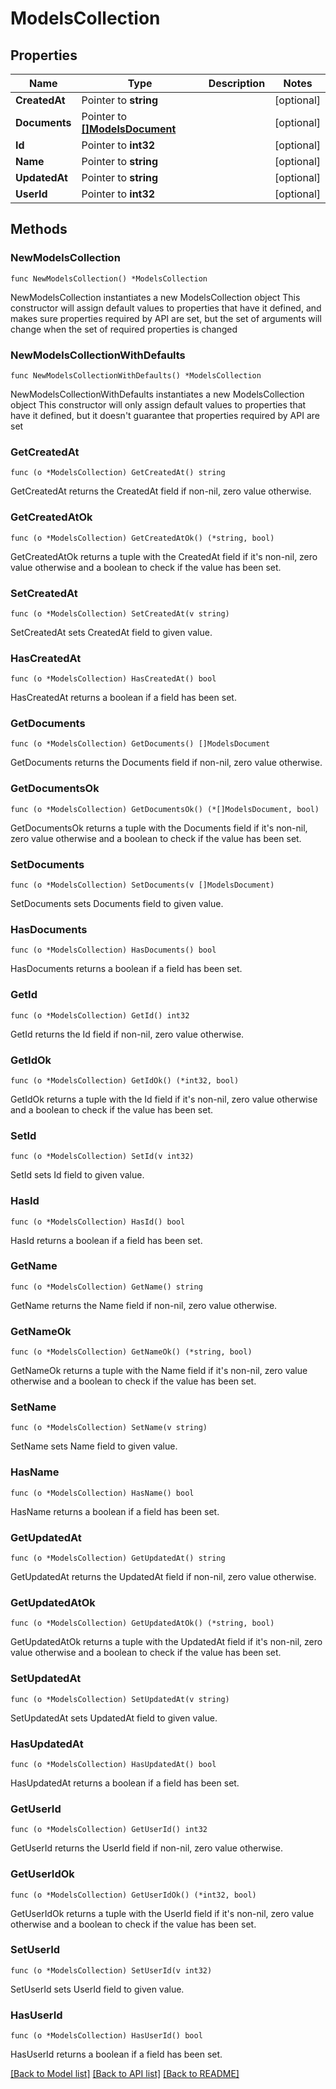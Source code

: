 # ModelsCollection

## Properties

Name | Type | Description | Notes
------------ | ------------- | ------------- | -------------
**CreatedAt** | Pointer to **string** |  | [optional] 
**Documents** | Pointer to [**[]ModelsDocument**](ModelsDocument.md) |  | [optional] 
**Id** | Pointer to **int32** |  | [optional] 
**Name** | Pointer to **string** |  | [optional] 
**UpdatedAt** | Pointer to **string** |  | [optional] 
**UserId** | Pointer to **int32** |  | [optional] 

## Methods

### NewModelsCollection

`func NewModelsCollection() *ModelsCollection`

NewModelsCollection instantiates a new ModelsCollection object
This constructor will assign default values to properties that have it defined,
and makes sure properties required by API are set, but the set of arguments
will change when the set of required properties is changed

### NewModelsCollectionWithDefaults

`func NewModelsCollectionWithDefaults() *ModelsCollection`

NewModelsCollectionWithDefaults instantiates a new ModelsCollection object
This constructor will only assign default values to properties that have it defined,
but it doesn't guarantee that properties required by API are set

### GetCreatedAt

`func (o *ModelsCollection) GetCreatedAt() string`

GetCreatedAt returns the CreatedAt field if non-nil, zero value otherwise.

### GetCreatedAtOk

`func (o *ModelsCollection) GetCreatedAtOk() (*string, bool)`

GetCreatedAtOk returns a tuple with the CreatedAt field if it's non-nil, zero value otherwise
and a boolean to check if the value has been set.

### SetCreatedAt

`func (o *ModelsCollection) SetCreatedAt(v string)`

SetCreatedAt sets CreatedAt field to given value.

### HasCreatedAt

`func (o *ModelsCollection) HasCreatedAt() bool`

HasCreatedAt returns a boolean if a field has been set.

### GetDocuments

`func (o *ModelsCollection) GetDocuments() []ModelsDocument`

GetDocuments returns the Documents field if non-nil, zero value otherwise.

### GetDocumentsOk

`func (o *ModelsCollection) GetDocumentsOk() (*[]ModelsDocument, bool)`

GetDocumentsOk returns a tuple with the Documents field if it's non-nil, zero value otherwise
and a boolean to check if the value has been set.

### SetDocuments

`func (o *ModelsCollection) SetDocuments(v []ModelsDocument)`

SetDocuments sets Documents field to given value.

### HasDocuments

`func (o *ModelsCollection) HasDocuments() bool`

HasDocuments returns a boolean if a field has been set.

### GetId

`func (o *ModelsCollection) GetId() int32`

GetId returns the Id field if non-nil, zero value otherwise.

### GetIdOk

`func (o *ModelsCollection) GetIdOk() (*int32, bool)`

GetIdOk returns a tuple with the Id field if it's non-nil, zero value otherwise
and a boolean to check if the value has been set.

### SetId

`func (o *ModelsCollection) SetId(v int32)`

SetId sets Id field to given value.

### HasId

`func (o *ModelsCollection) HasId() bool`

HasId returns a boolean if a field has been set.

### GetName

`func (o *ModelsCollection) GetName() string`

GetName returns the Name field if non-nil, zero value otherwise.

### GetNameOk

`func (o *ModelsCollection) GetNameOk() (*string, bool)`

GetNameOk returns a tuple with the Name field if it's non-nil, zero value otherwise
and a boolean to check if the value has been set.

### SetName

`func (o *ModelsCollection) SetName(v string)`

SetName sets Name field to given value.

### HasName

`func (o *ModelsCollection) HasName() bool`

HasName returns a boolean if a field has been set.

### GetUpdatedAt

`func (o *ModelsCollection) GetUpdatedAt() string`

GetUpdatedAt returns the UpdatedAt field if non-nil, zero value otherwise.

### GetUpdatedAtOk

`func (o *ModelsCollection) GetUpdatedAtOk() (*string, bool)`

GetUpdatedAtOk returns a tuple with the UpdatedAt field if it's non-nil, zero value otherwise
and a boolean to check if the value has been set.

### SetUpdatedAt

`func (o *ModelsCollection) SetUpdatedAt(v string)`

SetUpdatedAt sets UpdatedAt field to given value.

### HasUpdatedAt

`func (o *ModelsCollection) HasUpdatedAt() bool`

HasUpdatedAt returns a boolean if a field has been set.

### GetUserId

`func (o *ModelsCollection) GetUserId() int32`

GetUserId returns the UserId field if non-nil, zero value otherwise.

### GetUserIdOk

`func (o *ModelsCollection) GetUserIdOk() (*int32, bool)`

GetUserIdOk returns a tuple with the UserId field if it's non-nil, zero value otherwise
and a boolean to check if the value has been set.

### SetUserId

`func (o *ModelsCollection) SetUserId(v int32)`

SetUserId sets UserId field to given value.

### HasUserId

`func (o *ModelsCollection) HasUserId() bool`

HasUserId returns a boolean if a field has been set.


[[Back to Model list]](../README.md#documentation-for-models) [[Back to API list]](../README.md#documentation-for-api-endpoints) [[Back to README]](../README.md)


